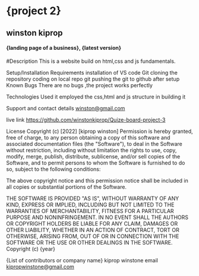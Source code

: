 # {project 2}
## winston kiprop
#### {landing page of a business}, {latest version}
#Description
This is a website build on html,css and js fundamentals.

Setup/Installation Requirements
installation of VS code
Git cloning the repository
coding on local repo
git pushing the git to github after setup
Known Bugs
There are no bugs ,the project works perfectly

Technologies Used
it employed the css,html and js structure in building it

Support and contact details
winston@gmail.com

live link
https://github.com/winstonkiprop/Quize-board-project-3

License
Copyright (c) [2022] [kiprop winston] Permission is hereby granted, free of charge, to any person obtaining a copy of this software and associated documentation files (the "Software"), to deal in the Software without restriction, including without limitation the rights to use, copy, modify, merge, publish, distribute, sublicense, and/or sell copies of the Software, and to permit persons to whom the Software is furnished to do so, subject to the following conditions:

The above copyright notice and this permission notice shall be included in all copies or substantial portions of the Software.

THE SOFTWARE IS PROVIDED "AS IS", WITHOUT WARRANTY OF ANY KIND, EXPRESS OR IMPLIED, INCLUDING BUT NOT LIMITED TO THE WARRANTIES OF MERCHANTABILITY, FITNESS FOR A PARTICULAR PURPOSE AND NONINFRINGEMENT. IN NO EVENT SHALL THE AUTHORS OR COPYRIGHT HOLDERS BE LIABLE FOR ANY CLAIM, DAMAGES OR OTHER LIABILITY, WHETHER IN AN ACTION OF CONTRACT, TORT OR OTHERWISE, ARISING FROM, OUT OF OR IN CONNECTION WITH THE SOFTWARE OR THE USE OR OTHER DEALINGS IN THE SOFTWARE. Copyright (c) {year}

{List of contributors or company name} kiprop winstone email kipropwinstone@gmail.com
